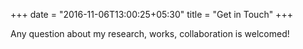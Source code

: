 +++
date = "2016-11-06T13:00:25+05:30"
title = "Get in Touch"
+++

Any question about my research, works, collaboration is welcomed!